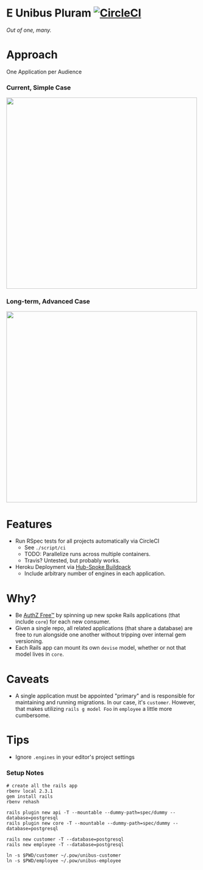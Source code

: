 # E Unibus Pluram [![CircleCI](https://circleci.com/gh/nonrational/unibus/tree/master.svg?style=svg)](https://circleci.com/gh/nonrational/unibus/tree/master)

_Out of one, many._

# Approach

One Application per Audience

### Current, Simple Case
<img src='http://i.imgur.com/QXh6frp.png' width=500>

### Long-term, Advanced Case
<img src='http://i.imgur.com/fxYAXfV.png' width=500>

# Features

- Run RSpec tests for all projects automatically via CircleCI
  - See `./script/ci`
  - TODO: Parallelize runs across multiple containers.
  - Travis? Untested, but probably works.
- Heroku Deployment via [Hub-Spoke Buildpack](https://github.com/nonrational/heroku-buildpack-hub-spoke)
  - Include arbitrary number of engines in each application.

# Why?

- Be [AuthZ Free™](https://www.betterment.com/resources/inside-betterment/engineering/security-framework/) by spinning up new spoke Rails applications (that include `core`) for each new consumer.
- Given a single repo, all related applications (that share a database) are free to run alongside one another without tripping over internal gem versioning.
- Each Rails app can mount its own `devise` model, whether or not that model lives in `core`.

# Caveats

- A single application must be appointed "primary" and is responsible for maintaining and running migrations. In our case, it's `customer`. However, that makes utilizing `rails g model Foo` in `employee` a little more cumbersome.

# Tips

- Ignore `.engines` in your editor's project settings

### Setup Notes

```shell
# create all the rails app
rbenv local 2.3.1
gem install rails
rbenv rehash

rails plugin new api -T --mountable --dummy-path=spec/dummy --database=postgresql
rails plugin new core -T --mountable --dummy-path=spec/dummy --database=postgresql

rails new customer -T --database=postgresql
rails new employee -T --database=postgresql

ln -s $PWD/customer ~/.pow/unibus-customer
ln -s $PWD/employee ~/.pow/unibus-employee
```
